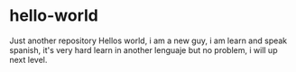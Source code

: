 # hello-world
Just another repository
Hellos world, i am a new guy, i am learn and speak spanish, it's very hard learn in another lenguaje
but no problem, i will up next level.
